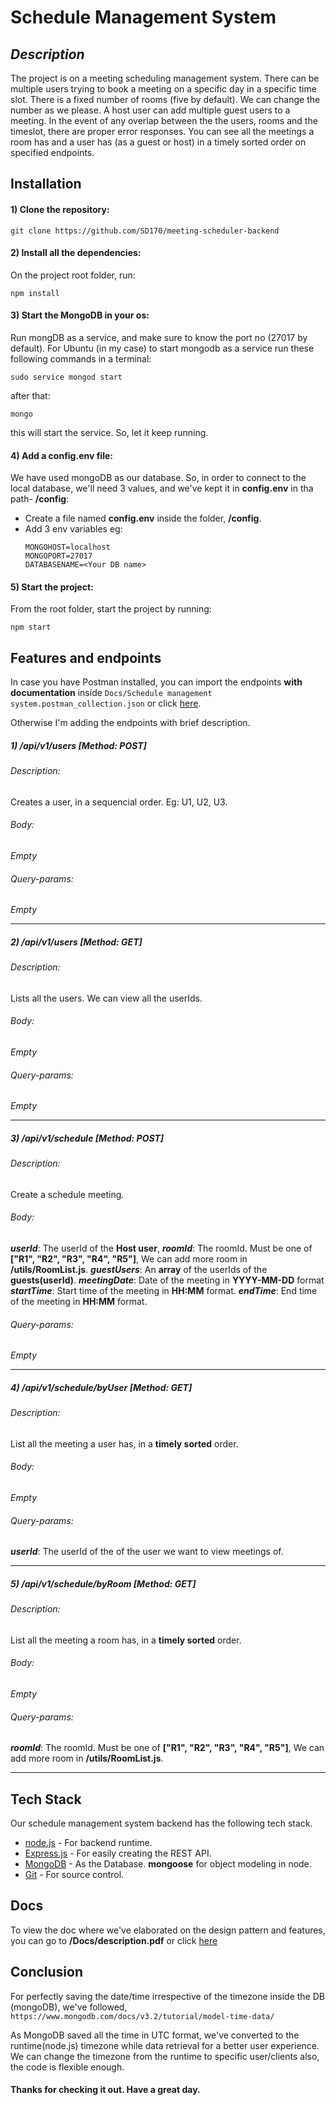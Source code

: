 # Schedule Management System

## _Description_

The project is on a meeting scheduling management system. There can be multiple users trying to book a meeting on a specific day in a specific time slot. There is a fixed number of rooms (five by default). We can change the number as we please. A host user can add multiple guest users to a meeting. In the event of any overlap between the the users, rooms and the timeslot, there are proper error responses. You can see all the meetings a room has and a user has (as a guest or host) in a timely sorted order on specified endpoints.


## Installation

#### 1) Clone the repository:
    git clone https://github.com/SD170/meeting-scheduler-backend
#### 2) Install all the dependencies:
On the project root folder, run:
    
    npm install
#### 3) Start the MongoDB in your os:
Run mongDB as a service, and make sure to know the port no (27017 by default).
For Ubuntu (in my case) to start mongodb as a service run these following commands in a terminal:
```
sudo service mongod start
```
after that:
```
mongo
```
this will start the service. So, let it keep running.

#### 4) Add a config.env file:
We have used mongoDB as our database. So, in order to connect to the local database, we'll need 3 values, and we've kept it in **config.env** in tha path-  **/config**:
    
- Create a file named **config.env** inside the folder, **/config**.
- Add 3 env variables eg:
    ```
    MONGOHOST=localhost
    MONGOPORT=27017
    DATABASENAME=<Your DB name>
    ```
#### 5) Start the project:
From the root folder, start the project by running:
   
    npm start
    
## Features and endpoints

In case you have Postman installed, you can import the endpoints **with documentation** inside
`Docs/Schedule management system.postman_collection.json`
or click [here](https://github.com/SD170/meeting-scheduler-backend/blob/master/Docs/Schedule%20management%20system.postman_collection.json).

Otherwise I'm adding the endpoints with brief description.

##### 1) /api/v1/users [Method: POST]
###### Description:
Creates a user, in a sequencial order. Eg: U1, U2, U3.
###### Body:
*Empty*
###### Query-params:
*Empty*
****
##### 2) /api/v1/users [Method: GET]
###### Description:
Lists all the users. We can view all the userIds.
###### Body:
*Empty*
###### Query-params:
*Empty*
****
##### 3) /api/v1/schedule [Method: POST]
###### Description:
Create a schedule meeting.
###### Body:
_**userId**_: The userId of the **Host user**,
_**roomId**_: The roomId. Must be one of **["R1", "R2", "R3", "R4", "R5"]**, We can add more room in **/utils/RoomList.js**.
_**guestUsers**_: An **array** of the userIds of the **guests(userId)**.
_**meetingDate**_: Date of the meeting in **YYYY-MM-DD** format
_**startTime**_: Start time of the meeting in **HH:MM** format.
_**endTime**_: End time of the meeting in **HH:MM** format.
###### Query-params:
*Empty*
****
##### 4) /api/v1/schedule/byUser [Method: GET]
###### Description:
List all the meeting a user has, in a **timely sorted** order.
###### Body:
*Empty*
###### Query-params:
_**userId**_: The userId of the of the user we want to view meetings of.
****
##### 5) /api/v1/schedule/byRoom [Method: GET]
###### Description:
List all the meeting a room has, in a **timely sorted** order.
###### Body:
*Empty*
###### Query-params:
_**roomId**_: The roomId. Must be one of **["R1", "R2", "R3", "R4", "R5"]**, We can add more room in **/utils/RoomList.js**.
****

## Tech Stack

Our schedule management system backend has the following tech stack.

- [node.js](https://nodejs.org/en/) - For backend runtime.
- [Express.js](https://expressjs.com) - For easily creating the REST API.
- [MongoDB](https://www.mongodb.com) - As the Database. **mongoose** for object modeling in node.
- [Git](https://git-scm.com) - For source control.

## Docs
To view the doc where we've elaborated on the design pattern and features, you can go to **/Docs/description.pdf** or click [here](https://github.com/SD170/meeting-scheduler-backend/blob/master/Docs/description.pdf)

## Conclusion
For perfectly saving the date/time irrespective of the timezone inside the DB (mongoDB), we've followed, 
`https://www.mongodb.com/docs/v3.2/tutorial/model-time-data/`

As MongoDB saved all the time in UTC format, we've converted to the runtime(node.js) timezone while data retrieval for a better user experience.
We can change the timezone from the runtime to specific user/clients also, the code is flexible enough.


#### Thanks for checking it out. Have a great day.